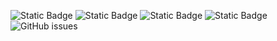 ![Static Badge](https://img.shields.io/badge/blacklists-60-000000) ![Static Badge](https://img.shields.io/badge/blacklisted-2525211-cc0000) ![Static Badge](https://img.shields.io/badge/whitelisted-2244-00CC00) ![Static Badge](https://img.shields.io/badge/streaming_blacklist-28107-000000) ![GitHub issues](https://img.shields.io/github/issues/fabriziosalmi/blacklists)
